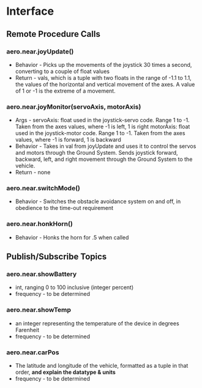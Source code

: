# Interface
<!-- Don't delete comments until AFTER you address them! -->

## Remote Procedure Calls

### aero.near.joyUpdate()
* Behavior - Picks up the movements of the joystick 30 times a second, converting to a couple of float values
* Return - vals, which is a tuple with two floats in the range of -1.1 to 1.1, the values of the horizontal and vertical movement of the axes. A value of 1 or -1 is the extreme of a movement.

### aero.near.joyMonitor(servoAxis, motorAxis)
* Args - servoAxis: float used in the joystick-servo code. Range 1 to -1. Taken from the axes values, where -1 is left, 1 is right
		 motorAxis: float used in the joystick-motor code. Range 1 to -1. Taken from the axes values, where -1 is forward, 1 is backward
* Behavior - Takes in val from joyUpdate and uses it to control the servos and motors through the Ground System.
Sends joystick forward, backward, left, and right movement through the Ground System to the vehicle.
* Return - none

### aero.near.switchMode()
<!-- Is this actually "on and off" or just off? What happens if sent multiple times quickly? -->
* Behavior - Switches the obstacle avoidance system on and off, in obedience to the time-out requirement

### aero.near.honkHorn()
* Behavior - Honks the horn for .5  when called

## Publish/Subscribe Topics
<!-- The PubSub components need a different format:
	###Name of topic ("offical" name)
	* Data type, range
	* Frequency of updates -->

### aero.near.showBattery
* int, ranging 0 to 100 inclusive (integer percent)
* frequency - to be determined

### aero.near.showTemp
* an integer representing the temperature of the device in degrees Farenheit
* frequency - to be determined

### aero.near.carPos
* The latitude and longitude of the vehicle, formatted as a tuple in that order, **and explain the datatype & units**
* frequency - to be determined
